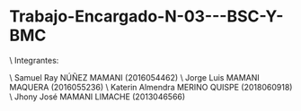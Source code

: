 # Trabajo-Encargado-N-03---BSC-Y-BMC

\\ Integrantes:

\\ Samuel Ray NÚÑEZ MAMANI (2016054462)
\\ Jorge Luis MAMANI MAQUERA	(2016055236)
\\ Katerin Almendra MERINO QUISPE (2018060918)
\\ Jhony José MAMANI LIMACHE	(2013046566)
